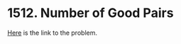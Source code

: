 # 1512. Number of Good Pairs

[Here](https://leetcode.com/problems/number-of-good-pairs/) is the link to the problem.